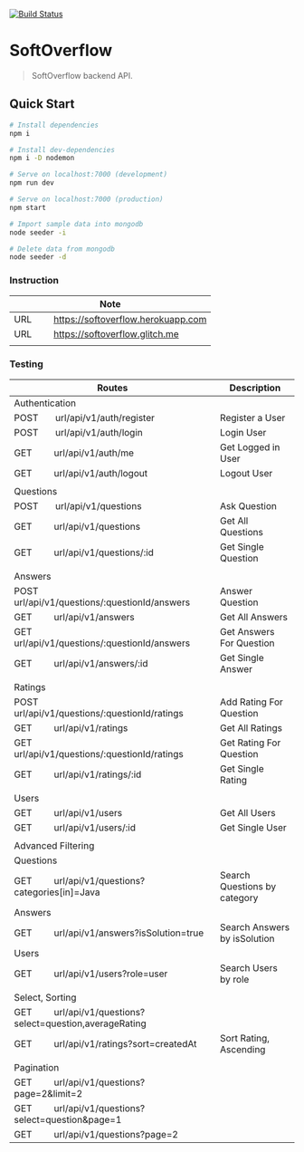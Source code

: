 [![Build Status](https://travis-ci.org/oyedotunsodiq045/softoverflow.svg?branch=main)](https://travis-ci.org/oyedotunsodiq045/softoverflow)

# SoftOverflow

> SoftOverflow backend API.

## Quick Start

```bash
# Install dependencies
npm i

# Install dev-dependencies
npm i -D nodemon

# Serve on localhost:7000 (development)
npm run dev

# Serve on localhost:7000 (production)
npm start

# Import sample data into mongodb
node seeder -i

# Delete data from mongodb
node seeder -d
```
### Instruction

| Note                                                                                 |
| ------------------------------------------------------------------------------------ |
| URL &nbsp; &nbsp; &nbsp; &nbsp; https://softoverflow.herokuapp.com                   |
| URL &nbsp; &nbsp; &nbsp; &nbsp; https://softoverflow.glitch.me                       |
|                                                                                      |

### Testing

| Routes                                                                               | Description                  |
| ------------------------------------------------------------------------------------ | ---------------------------- |
| Authentication                                                                       |                              |
| POST &nbsp; &nbsp; &nbsp; url/api/v1/auth/register                                   | Register a User              |
| POST &nbsp; &nbsp; &nbsp; url/api/v1/auth/login                                      | Login User                   |
| GET &nbsp; &nbsp; &nbsp; &nbsp; url/api/v1/auth/me                                   | Get Logged in User           |
| GET &nbsp; &nbsp; &nbsp; &nbsp; url/api/v1/auth/logout                               | Logout User                  |
|                                                                                      |                              |
| Questions                                                                            |                              |
| POST &nbsp; &nbsp; &nbsp; url/api/v1/questions                                       | Ask Question                 |
| GET &nbsp; &nbsp; &nbsp; &nbsp; url/api/v1/questions                                 | Get All Questions            |
| GET &nbsp; &nbsp; &nbsp; &nbsp; url/api/v1/questions/:id                             | Get Single Question          |
|                                                                                      |                              |
| Answers                                                                              |                              |
| POST &nbsp; &nbsp; &nbsp; url/api/v1/questions/:questionId/answers                   | Answer Question              |
| GET &nbsp; &nbsp; &nbsp; &nbsp; url/api/v1/answers                                   | Get All Answers              |
| GET &nbsp; &nbsp; &nbsp; &nbsp; url/api/v1/questions/:questionId/answers             | Get Answers For Question     |
| GET &nbsp; &nbsp; &nbsp; &nbsp; url/api/v1/answers/:id                               | Get Single Answer            |
|                                                                                      |                              |
| Ratings                                                                              |                              |
| POST &nbsp; &nbsp; &nbsp; url/api/v1/questions/:questionId/ratings                   | Add Rating For Question      |
| GET &nbsp; &nbsp; &nbsp; &nbsp; url/api/v1/ratings                                   | Get All Ratings              |
| GET &nbsp; &nbsp; &nbsp; &nbsp; url/api/v1/questions/:questionId/ratings             | Get Rating For Question      |
| GET &nbsp; &nbsp; &nbsp; &nbsp; url/api/v1/ratings/:id                               | Get Single Rating            |
|                                                                                      |                              |
| Users                                                                                |                              |
| GET &nbsp; &nbsp; &nbsp; &nbsp; url/api/v1/users                                     | Get All Users                |
| GET &nbsp; &nbsp; &nbsp; &nbsp; url/api/v1/users/:id                                 | Get Single User              |
|                                                                                      |                              |
| Advanced Filtering                                                                   |                              |
| Questions                                                                            |                              |
| GET &nbsp; &nbsp; &nbsp; &nbsp; url/api/v1/questions?categories[in]=Java             | Search Questions by category |
| Answers                                                                              |                              |
| GET &nbsp; &nbsp; &nbsp; &nbsp; url/api/v1/answers?isSolution=true                   | Search Answers by isSolution |
| Users                                                                                |                              |
| GET &nbsp; &nbsp; &nbsp; &nbsp; url/api/v1/users?role=user                           | Search Users by role         |
|                                                                                      |                              |
| Select, Sorting                                                                      |                              |
| GET &nbsp; &nbsp; &nbsp; &nbsp; url/api/v1/questions?select=question,averageRating   |                              |
| GET &nbsp; &nbsp; &nbsp; &nbsp; url/api/v1/ratings?sort=createdAt                    | Sort Rating, Ascending       |
|                                                                                      |                              |
| Pagination                                                                           |                              |
| GET &nbsp; &nbsp; &nbsp; &nbsp; url/api/v1/questions?page=2&limit=2                  |                              |
| GET &nbsp; &nbsp; &nbsp; &nbsp; url/api/v1/questions?select=question&page=1          |                              |
| GET &nbsp; &nbsp; &nbsp; &nbsp; url/api/v1/questions?page=2                          |                              |
